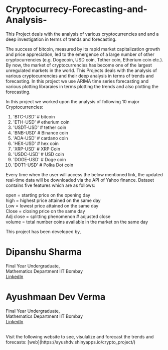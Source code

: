 # Cryptocurrecy-Forecasting-and-Analysis-
This Project deals with the analysis of various cryptocurrencies and and a deep investigation in terms of trends and forecasting. 

The success of bitcoin, measured by its rapid market capitalization growth and price appreciation, led to the emergence of a large number of other cryptocurrencies (e.g. Dogecoin, USD coin, Tether coin, Etherium coin etc.). By now, the market of cryptocurrencies has become one of the largest unregulated markets in the world. This Projects deals with the analysis of various cryptocurrencies and their deep analysis in terms of trends and forecasting. In this project we use ARIMA time series forecasting and various plotting libraraies in terms plotting the trends and also plotting the forecasting.

In this project we worked upon the analysis of following 10 major Cryptocurrencies:<br/>

1. 'BTC-USD' # bitcoin <br/>
2. 'ETH-USD' # etherium coin <br/>
3. 'USDT-USD' # tether coin <br/>
4. 'BNB-USD' # Binance coin <br/>
5. 'ADA-USD' # cardano coin <br/>
6. 'HEX-USD' # hex coin  <br/>
7. 'XRP-USD' # XRP Coin <br/>
8. 'USDC-USD' #  USD coin <br/>
9. 'DOGE-USD' # Doge coin <br/>
10. 'DOT1-USD' # Polka Dot coin <br/>

Every time when the user will access the below mentioned link, the updated real-time data will be downloaded via the API of Yahoo finance. Dataset contains five features which are as follows: <br/>

open = starting price on the opening day  <br/>
high  = highest price attained on the same day <br/>
Low = lowest price attained on the same day <br/>
Close = closing price on the same day <br/>
Adj close  = splitting phenomenon # adjusted close <br/>
volume  = total number coins available in the market on the same day <br/>

This project has been developed by, <br/>

# Dipanshu Sharma 
Final Year Undergraduate, <br/>
Mathematics Department IIT Bombay <br/>
[LinkedIn](https://www.linkedin.com/in/dipanshu-sharma-523921176) <br/>

# Ayushmaan Dev Verma 
Final Year Undergraduate, <br/>
Mathematics Department IIT Bombay <br/>
[LinkedIn](https://www.linkedin.com/in/ayushmaan-dev-verma-654b57170) <br/>

<br/>
Visit the following website to see, visulalize and forecast the trends and forecasts: [web](https://ayushdv.shinyapps.io/crypto_project/)
